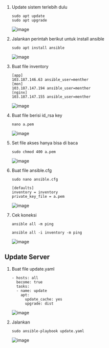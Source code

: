 

1. Update sistem terlebih dulu

       sudo apt update
       sudo apt upgrade

   ![image](https://user-images.githubusercontent.com/40049149/191546792-a9ee4267-e288-425e-8168-ffb778bc2f65.png)

2. Jalankan perintah berikut untuk install ansible

       sudo apt install ansible

   ![image](https://user-images.githubusercontent.com/40049149/191548304-382ebd5e-18ce-4135-a855-2cb54fcf7fb4.png)

3. Buat file inventory

       [app]
       103.187.146.63 ansible_user=menther
       [mon]
       103.187.147.194 ansible_user=menther
       [nginx]
       103.187.147.155 ansible_user=menther

   ![image](https://user-images.githubusercontent.com/40049149/192443496-dda6cdcc-be9c-4d4a-86a1-fad37a06b84c.png)

4. Buat file berisi id_rsa key

       nano a.pem

   ![image](https://user-images.githubusercontent.com/40049149/191550579-75977770-819e-48c1-a237-a4a6e9739473.png)

5. Set file akses hanya bisa di baca

       sudo chmod 400 a.pem

   ![image](https://user-images.githubusercontent.com/40049149/192443701-3e827b94-b727-4d70-bbab-e0a34904491e.png)

6. Buat file ansible.cfg 

       sudo nano ansible.cfg
       
       [defaults]
       inventory = inventory
       private_key_file = a.pem

   ![image](https://user-images.githubusercontent.com/40049149/191552622-043f9fcc-72e5-4e0d-92da-71577c05fccc.png)

7. Cek koneksi

       ansible all -m ping
       
       ansible all -i inventory -m ping

   ![image](https://user-images.githubusercontent.com/40049149/192446176-c66c8866-bacc-49e2-ba6d-0b854829621f.png)

## Update Server

1. Buat file update.yaml

       - hosts: all
         become: true
         tasks:
         - name: update
           apt:
             update_cache: yes
             upgrade: dist

   ![image](https://user-images.githubusercontent.com/40049149/191568578-1f23db57-dbd3-4616-9c99-a2bf5f9aa21f.png)

2. Jalankan 

       sudo ansible-playbook update.yaml

   ![image](https://user-images.githubusercontent.com/40049149/191568768-cd4f6d73-641e-476c-b284-65131dda754b.png)



































